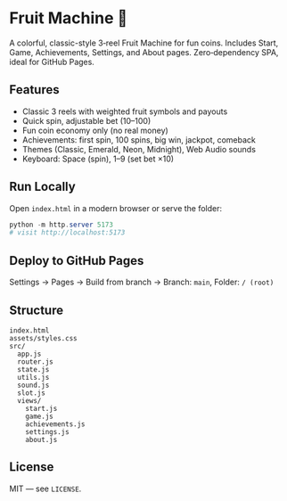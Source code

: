 # Fruit Machine 🎰

A colorful, classic-style 3‑reel Fruit Machine for fun coins. Includes Start, Game, Achievements, Settings, and About pages. Zero‑dependency SPA, ideal for GitHub Pages.

## Features

- Classic 3 reels with weighted fruit symbols and payouts
- Quick spin, adjustable bet (10–100)
- Fun coin economy only (no real money)
- Achievements: first spin, 100 spins, big win, jackpot, comeback
- Themes (Classic, Emerald, Neon, Midnight), Web Audio sounds
- Keyboard: Space (spin), 1–9 (set bet ×10)

## Run Locally

Open `index.html` in a modern browser or serve the folder:

```powershell
python -m http.server 5173
# visit http://localhost:5173
```

## Deploy to GitHub Pages

Settings → Pages → Build from branch → Branch: `main`, Folder: `/ (root)`

## Structure

```
index.html
assets/styles.css
src/
  app.js
  router.js
  state.js
  utils.js
  sound.js
  slot.js
  views/
    start.js
    game.js
    achievements.js
    settings.js
    about.js
```

## License

MIT — see `LICENSE`.
